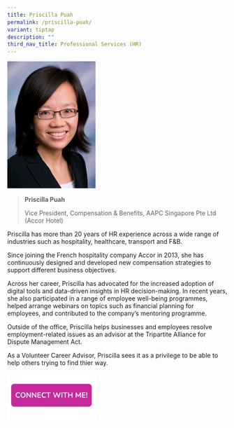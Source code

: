 ```yaml
---
title: Priscilla Puah
permalink: /priscilla-puah/
variant: tiptap
description: ""
third_nav_title: Professional Services (HR)
---
```

<p></p>
<div class="isomer-image-wrapper">
<img style="width: 40%;" height="auto" width="100%" alt="" src="/images/Profile Photos/priscilla puah.jpg">
</div>
<blockquote>
<p><strong>Priscilla Puah</strong>
</p>
<p>Vice President, Compensation &amp; Benefits, AAPC Singapore Pte Ltd (Accor
Hotel)</p>
</blockquote>
<p>Priscilla has more than 20 years of HR experience across a wide range
of industries such as hospitality, healthcare, transport and F&amp;B.</p>
<p>Since joining the French hospitality company Accor in 2013, she has continuously
designed and developed new compensation strategies to support different
business objectives.</p>
<p>Across her career, Priscilla has advocated for the increased adoption
of digital tools and data-driven insights in HR decision-making. In recent
years, she also participated in a range of employee well-being programmes,
helped arrange webinars on topics such as financial planning for employees,
and contributed to the company’s mentoring programme.</p>
<p>Outside of the office, Priscilla helps businesses and employees resolve
employment-related issues as an advisor at the Tripartite Alliance for
Dispute Management Act.</p>
<p>As a Volunteer Career Advisor, Priscilla sees it as a privilege to be
able to help others trying to find thier way.</p>
<p></p>
<div class="isomer-image-wrapper">
<img style="width: 40%;" height="auto" width="100%" alt="" src="/images/CONNECT_WITH_ME.png">
</div>
<p></p>